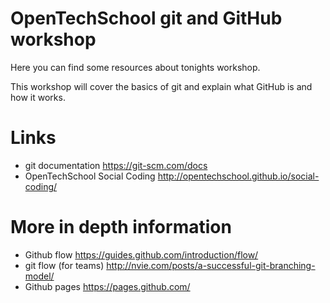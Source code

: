 # OpenTechSchool git and GitHub workshop
Here you can find some resources about tonights workshop.

This workshop will cover the basics of git and explain what GitHub is and how it works.

# Links
- git documentation https://git-scm.com/docs
- OpenTechSchool Social Coding http://opentechschool.github.io/social-coding/


# More in depth information
- Github flow https://guides.github.com/introduction/flow/
- git flow (for teams) http://nvie.com/posts/a-successful-git-branching-model/
- Github pages https://pages.github.com/
